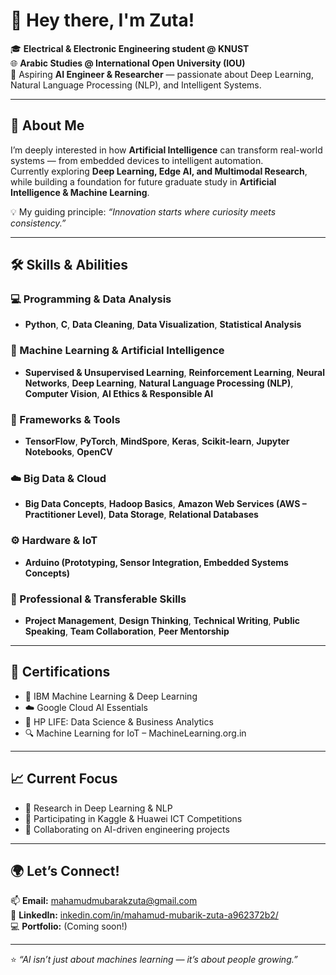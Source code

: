 # 👋 Hey there, I'm Zuta!  

🎓 **Electrical & Electronic Engineering student @ KNUST**  
🌐 **Arabic Studies @ International Open University (IOU)**  
🤖 Aspiring **AI Engineer & Researcher** — passionate about Deep Learning, Natural Language Processing (NLP), and Intelligent Systems.  

---

## 🧠 About Me  

I’m deeply interested in how **Artificial Intelligence** can transform real-world systems — from embedded devices to intelligent automation.  
Currently exploring **Deep Learning, Edge AI, and Multimodal Research**, while building a foundation for future graduate study in **Artificial Intelligence & Machine Learning**.  

💡 My guiding principle: *“Innovation starts where curiosity meets consistency.”*

---

## 🛠️ Skills & Abilities  

### 💻 Programming & Data Analysis  
- **Python**, **C**, **Data Cleaning**, **Data Visualization**, **Statistical Analysis**

### 🤖 Machine Learning & Artificial Intelligence  
- **Supervised & Unsupervised Learning**, **Reinforcement Learning**, **Neural Networks**, **Deep Learning**, **Natural Language Processing (NLP)**, **Computer Vision**, **AI Ethics & Responsible AI**

### 🧰 Frameworks & Tools  
- **TensorFlow**, **PyTorch**, **MindSpore**, **Keras**, **Scikit-learn**, **Jupyter Notebooks**, **OpenCV**

### ☁️ Big Data & Cloud  
- **Big Data Concepts**, **Hadoop Basics**, **Amazon Web Services (AWS – Practitioner Level)**, **Data Storage**, **Relational Databases**

### ⚙️ Hardware & IoT  
- **Arduino (Prototyping, Sensor Integration, Embedded Systems Concepts)**

### 🧠 Professional & Transferable Skills  
- **Project Management**, **Design Thinking**, **Technical Writing**, **Public Speaking**, **Team Collaboration**, **Peer Mentorship**


---

## 📜 Certifications  

- 🧩 IBM Machine Learning & Deep Learning  
- ☁️ Google Cloud AI Essentials  
- 🧠 HP LIFE: Data Science & Business Analytics  
- 🔍 Machine Learning for IoT – MachineLearning.org.in  

---

## 📈 Current Focus  

- 🤖 Research in Deep Learning & NLP  
- 🧩 Participating in Kaggle & Huawei ICT Competitions  
- 🧪 Collaborating on AI-driven engineering projects  

---

## 🌍 Let’s Connect!  

📫 **Email:** [mahamudmubarakzuta@gmail.com](mailto:mahamudmubarakzuta@gmail.com)  
💼 **LinkedIn:** [inkedin.com/in/mahamud-mubarik-zuta-a962372b2/](https://inkedin.com/in/mahamud-mubarik-zuta-a962372b2/)  
💻 **Portfolio:** (Coming soon!)  

---

⭐ *“AI isn’t just about machines learning — it’s about people growing.”*  
